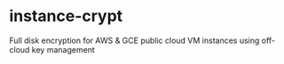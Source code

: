 # instance-crypt
Full disk encryption for AWS &amp; GCE public cloud VM instances using off-cloud key management
